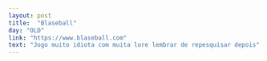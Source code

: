 ```yaml
---
layout: post
title:  "Blaseball"
day: "OLD"
link: "https://www.blaseball.com"
text: "Jogo muito idiota com muita lore lembrar de repesquisar depois"
---
```

